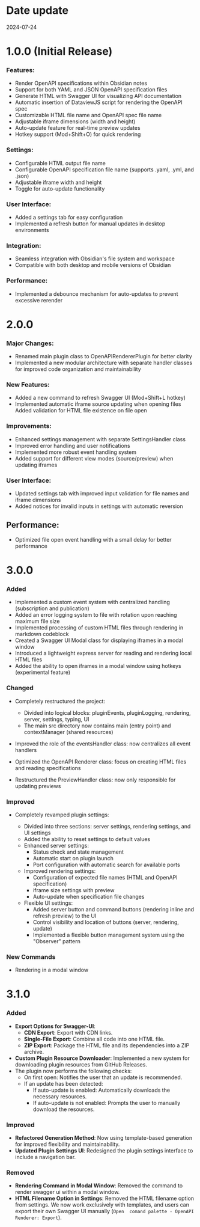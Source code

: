 # Date update
2024-07-24


# 1.0.0 (Initial Release)

### Features:
- Render OpenAPI specifications within Obsidian notes
- Support for both YAML and JSON OpenAPI specification files
- Generate HTML with Swagger UI for visualizing API documentation
- Automatic insertion of DataviewJS script for rendering the OpenAPI spec
- Customizable HTML file name and OpenAPI spec file name
- Adjustable iframe dimensions (width and height)
- Auto-update feature for real-time preview updates
- Hotkey support (Mod+Shift+O) for quick rendering

### Settings:
- Configurable HTML output file name
- Configurable OpenAPI specification file name (supports .yaml, .yml, and .json)
- Adjustable iframe width and height
- Toggle for auto-update functionality

### User Interface:
- Added a settings tab for easy configuration
- Implemented a refresh button for manual updates in desktop environments

### Integration:
- Seamless integration with Obsidian's file system and workspace
- Compatible with both desktop and mobile versions of Obsidian

### Performance:
- Implemented a debounce mechanism for auto-updates to prevent excessive rerender

# 2.0.0
### Major Changes:
- Renamed main plugin class to OpenAPIRendererPlugin for better clarity
- Implemented a new modular architecture with separate handler classes for improved code 
  organization and maintainability

### New Features:
- Added a new command to refresh Swagger UI (Mod+Shift+L hotkey)
- Implemented automatic iframe source updating when opening files
Added validation for HTML file existence on file open

### Improvements:
- Enhanced settings management with separate SettingsHandler class
- Improved error handling and user notifications
- Implemented more robust event handling system
- Added support for different view modes (source/preview) when updating iframes

### User Interface:
- Updated settings tab with improved input validation for file names and iframe dimensions
- Added notices for invalid inputs in settings with automatic reversion

## Performance:
- Optimized file open event handling with a small delay for better performance

# 3.0.0
### Added

- Implemented a custom event system with centralized handling (subscription and publication)
- Added an error logging system to file with rotation upon reaching maximum file size
- Implemented processing of custom HTML files through rendering in markdown codeblock
- Created a Swagger UI Modal class for displaying iframes in a modal window
- Introduced a lightweight express server for reading and rendering local HTML files
- Added the ability to open iframes in a modal window using hotkeys (experimental feature)

### Changed

- Completely restructured the project:

  - Divided into logical blocks: pluginEvents, pluginLogging, rendering, server, settings, 
    typing, UI 
  - The main src directory now contains main (entry point) and contextManager (shared resources)


- Improved the role of the eventsHandler class: now centralizes all event handlers
- Optimized the OpenAPI Renderer class: focus on creating HTML files and reading specifications
- Restructured the PreviewHandler class: now only responsible for updating previews

### Improved

- Completely revamped plugin settings:

  - Divided into three sections: server settings, rendering settings, and UI settings 
  - Added the ability to reset settings to default values 
  - Enhanced server settings:
    - Status check and state management 
    - Automatic start on plugin launch 
    - Port configuration with automatic search for available ports 
  - Improved rendering settings:
    - Configuration of expected file names (HTML and OpenAPI specification)
    - iframe size settings with preview 
    - Auto-update when specification file changes 
  - Flexible UI settings:
    - Added server button and command buttons (rendering inline and refresh preview) to the UI
    - Control visibility and location of buttons (server, rendering, update)
    - Implemented a flexible button management system using the "Observer" pattern

### New Commands

- Rendering in a modal window

# 3.1.0

### Added

- **Export Options for Swagger-UI**:
  - **CDN Export**: Export with CDN links.
  - **Single-File Export**: Combine all code into one HTML file.
  - **ZIP Export**: Package the HTML file and its dependencies into a ZIP archive.
- **Custom Plugin Resource Downloader**: Implemented a new system for downloading plugin resources from GitHub Releases.
- The plugin now performs the following checks:
  - On first open: Notifies the user that an update is recommended.
  - If an update has been detected:
    - If auto-update is enabled: Automatically downloads the necessary resources.
    - If auto-update is not enabled: Prompts the user to manually download the resources.

### Improved

- **Refactored Generation Method**: Now using template-based generation for improved flexibility and maintainability.
- **Updated Plugin Settings UI**: Redesigned the plugin settings interface to include a navigation bar.

### Removed

- **Rendering Command in Modal Window**: Removed the command to render swagger ui within a 
  modal window.
- **HTML Filename Option in Settings**: Removed the HTML filename option from settings. We now 
  work exclusively with templates, and users can export their own Swagger UI manually (`Open 
  comand palette - OpenAPI Renderer: Export`).
